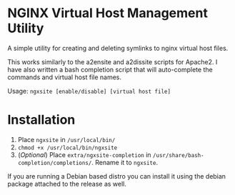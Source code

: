# NGINX Virtual Host Management Utility
A simple utility for creating and deleting symlinks to nginx virtual host files.

This works similarly to the a2ensite and a2dissite scripts for Apache2. I have also written a bash completion script that will auto-complete the commands and virtual host file names.

Usage: `ngxsite [enable/disable] [virtual host file]`

# Installation
1. Place `ngxsite` in `/usr/local/bin/`
2. `chmod +x /usr/local/bin/ngxsite`
3. (*Optional*) Place `extra/ngxsite-completion` in `/usr/share/bash-completion/completions/`. Rename it to `ngxsite`.

If you are running a Debian based distro you can install it using the debian package attached to the release as well.

